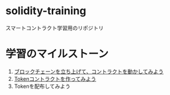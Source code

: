 # solidity-training
スマートコントラクト学習用のリポジトリ

# 学習のマイルストーン
1. [ブロックチェーンを立ち上げて、コントラクトを動かしてみよう](./part1)
2. [Tokenコントラクトを作ってみよう](./part2)
3. Tokenを配布してみよう
